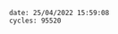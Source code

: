 

                date: 25/04/2022 15:59:08
                cycles: 95520

                         